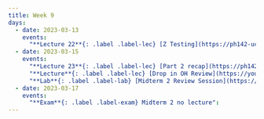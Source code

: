 ```yaml
---
title: Week 9
days:
  - date: 2023-03-13
    events:
      "**Lecture 22**{: .label .label-lec} [Z Testing](https://ph142-ucb.github.io/sp23/src/l22-ztot.pdf) ([Recording](https://youtu.be/-XfwuBal4zo))":
  - date: 2023-03-15
    events:
      "**Lecture 23**{: .label .label-lec} [Part 2 recap](https://ph142-ucb.github.io/sp23/src/l23-recapv3.pdf) ([Recording](https://youtu.be/giM8Y0eZpl0))":
      "**Lecture**{: .label .label-lec} [Drop in OH Review](https://youtu.be/qZ0rVEZC8vU)":
      "**Lab**{: .label .label-lab} [Midterm 2 Review Session](https://docs.google.com/presentation/d/1UEWjzBJoH6BbSfLzorLYwplj1BR5RCRkP9urdGp574g/edit?usp=sharing)":
  - date: 2023-03-17
    events:
      "**Exam**{: .label .label-exam} Midterm 2 no lecture":
---
```

